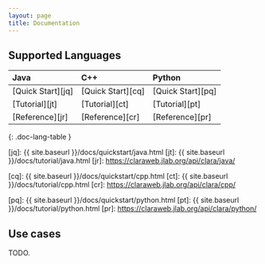 ```yaml
---
layout: page
title: Documentation
---
```


## Supported Languages

| Java | C++ | Python |
|:-----|:----|:-------|
| [Quick Start][jq] | [Quick Start][cq] | [Quick Start][pq] |
| [Tutorial][jt]    | [Tutorial][ct]    | [Tutorial][pt]    |
| [Reference][jr]   | [Reference][cr]   | [Reference][pr]   |
{: .doc-lang-table }

[jq]: {{ site.baseurl }}/docs/quickstart/java.html
[jt]: {{ site.baseurl }}/docs/tutorial/java.html
[jr]: https://claraweb.jlab.org/api/clara/java/

[cq]: {{ site.baseurl }}/docs/quickstart/cpp.html
[ct]: {{ site.baseurl }}/docs/tutorial/cpp.html
[cr]: https://claraweb.jlab.org/api/clara/cpp/

[pq]: {{ site.baseurl }}/docs/quickstart/python.html
[pt]: {{ site.baseurl }}/docs/tutorial/python.html
[pr]: https://claraweb.jlab.org/api/clara/python/

## Use cases

TODO.
